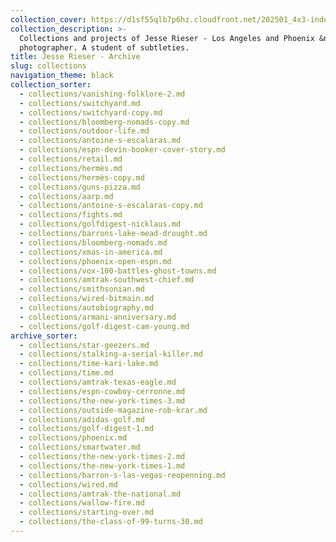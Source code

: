 ```yaml
---
collection_cover: https://d1sf55qlb7p6hz.cloudfront.net/202501_4x3-index-covers-1.jpg
collection_description: >-
  Collections and projects of Jesse Rieser - Los Angeles and Phoenix &nbsp;based
  photographer. A student of subtleties.
title: Jesse Rieser - Archive
slug: collections
navigation_theme: black
collection_sorter:
  - collections/vanishing-folklore-2.md
  - collections/switchyard.md
  - collections/switchyard-copy.md
  - collections/bloomberg-nomads-copy.md
  - collections/outdoor-life.md
  - collections/antoine-s-escalaras.md
  - collections/espn-devin-booker-cover-story.md
  - collections/retail.md
  - collections/hermès.md
  - collections/hermès-copy.md
  - collections/guns-pizza.md
  - collections/aarp.md
  - collections/antoine-s-escalaras-copy.md
  - collections/fights.md
  - collections/golfdigest-nicklaus.md
  - collections/barrons-lake-mead-drought.md
  - collections/bloomberg-nomads.md
  - collections/xmas-in-america.md
  - collections/phoenix-open-espn.md
  - collections/vox-100-battles-ghost-towns.md
  - collections/amtrak-southwest-chief.md
  - collections/smithsonian.md
  - collections/wired-bitmain.md
  - collections/autobiography.md
  - collections/armani-anniversary.md
  - collections/golf-digest-cam-young.md
archive_sorter:
  - collections/star-geezers.md
  - collections/stalking-a-serial-killer.md
  - collections/time-kari-lake.md
  - collections/time.md
  - collections/amtrak-texas-eagle.md
  - collections/espn-cowboy-cerronne.md
  - collections/the-new-york-times-3.md
  - collections/outside-magazine-rob-krar.md
  - collections/adidas-golf.md
  - collections/golf-digest-1.md
  - collections/phoenix.md
  - collections/smartwater.md
  - collections/the-new-york-times-2.md
  - collections/the-new-york-times-1.md
  - collections/barron-s-las-vegas-reopenning.md
  - collections/wired.md
  - collections/amtrak-the-national.md
  - collections/wallow-fire.md
  - collections/starting-over.md
  - collections/the-class-of-99-turns-30.md
---
```

